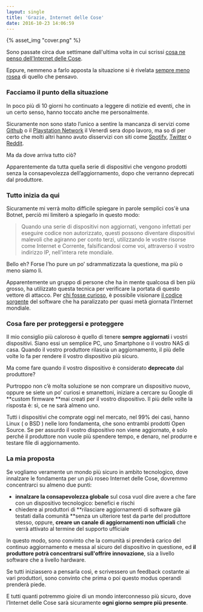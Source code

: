 ```yaml
---
layout: single
title: 'Grazie, Internet delle Cose'
date: 2016-10-23 14:06:59
---
```


{% asset_img "cover.png" %}

Sono passate circa due settimane dall'ultima volta in cui scrissi [cosa ne penso dell’Internet delle Cose](https://tecnoscimmie.xyz/ok-google-apri-la-porta-di-casa-b65a594406b0).

Eppure, nemmeno a farlo apposta la situazione si è rivelata [sempre meno rosea](https://www.engadget.com/2016/10/21/mirai-botnet-hacked-cameras-routers-internet-outage/) di quello che pensavo.

### Facciamo il punto della situazione

In poco più di 10 giorni ho continuato a leggere di notizie ed eventi, che in un certo senso, hanno toccato anche me personalmente.

Sicuramente non sono stato l’unico a sentire la mancanza di servizi come [Github](https://github.com/) o il [Playstation Network](https://status.playstation.com/) il Venerdì sera dopo lavoro, ma so di per certo che molti altri hanno avuto disservizi con siti come [Spotify](https://spotify.com/), [Twitter](https://twitter.com/) o [Reddit](https://reddit.com/).

Ma da dove arriva tutto ciò?

Apparentemente da tutta quella serie di dispositivi che vengono prodotti senza la consapevolezza dell’aggiornamento, dopo che verranno deprecati dal produttore.

### Tutto inizia da qui

Sicuramente mi verrà molto difficile spiegare in parole semplici cos'è una Botnet, perciò mi limiterò a spiegarlo in questo modo:

> Quando una serie di dispositivi non aggiornati, vengono infettati per eseguire codice non autorizzato, questi possono diventare dispositivi malevoli che agiranno per conto terzi, utilizzando le vostre risorse come Internet e Corrente, falsificandosi come voi, attraverso il vostro indirizzo IP, nell'intera rete mondiale.

Bello eh? Forse l’ho pure un po’ sdrammatizzata la questione, ma più o meno siamo li.

Apparentemente un gruppo di persone che ha in mente qualcosa di ben più grosso, ha utilizzato questa tecnica per verificare la portata di questo vettore di attacco. Per [chi fosse curioso](https://krebsonsecurity.com/2016/10/source-code-for-iot-botnet-mirai-released/), è possibile visionare [il codice sorgente](https://github.com/jgamblin/Mirai-Source-Code) del software che ha paralizzato per quasi metà giornata l’Internet mondiale.

### Cosa fare per proteggersi e proteggere

Il mio consiglio più caloroso è quello di tenere **sempre aggiornati** i vostri dispositivi. Siano essi un semplice PC, uno Smartphone o il vostro NAS di casa. Quando il vostro produttore rilascia un aggiornamento, il più delle volte lo fa per rendere il vostro dispositivo più sicuro.

Ma come fare quando il vostro dispositivo è considerato **deprecato** dal produttore?

Purtroppo non c’è molta soluzione se non comprare un dispositivo nuovo, oppure se siete un po’ curiosi e smanettoni, iniziare a cercare su Google di **custom firmware **mai creati per il vostro dispositivo. Il più delle volte la risposta è: sì, ce ne sarà almeno uno.

Tutti i dispositivi che comprate oggi nel mercato, nel 99% dei casi, hanno Linux ( o BSD ) nelle loro fondamenta, che sono entrambi prodotti Open Source. Se per assurdo il vostro dispositivo non viene aggiornato, è solo perché il produttore non vuole più spendere tempo, e denaro, nel produrre e testare file di aggiornamento.

### La mia proposta

Se vogliamo veramente un mondo più sicuro in ambito tecnologico, dove innalzare le fondamenta per un più roseo Internet delle Cose, dovremmo concentrarci su almeno due punti:

- **innalzare la consapevolezza globale** sul cosa vuol dire avere a che fare con un dispositivo tecnologico: benefici e rischi
- chiedere ai produttori di **rilasciare aggiornamenti di software già testati dalla comunità **senza un ulteriore test da parte del produttore stesso, oppure, **creare un canale di aggiornamenti non ufficiali** che verrà attivato al termine del supporto ufficiale

In questo modo, sono convinto che la comunità si prenderà carico del continuo aggiornamento e messa al sicuro del dispositivo in questione, ed **il produttore potrà concentrarsi sull'offrire innovazione**, sia a livello software che a livello hardware.

Se tutti iniziassero a pensarla così, e scrivessero un feedback costante ai vari produttori, sono convinto che prima o poi questo modus operandi prenderà piede.

E tutti quanti potremmo gioire di un mondo interconnesso più sicuro, dove l’Internet delle Cose sarà sicuramente **ogni giorno sempre più presente**.